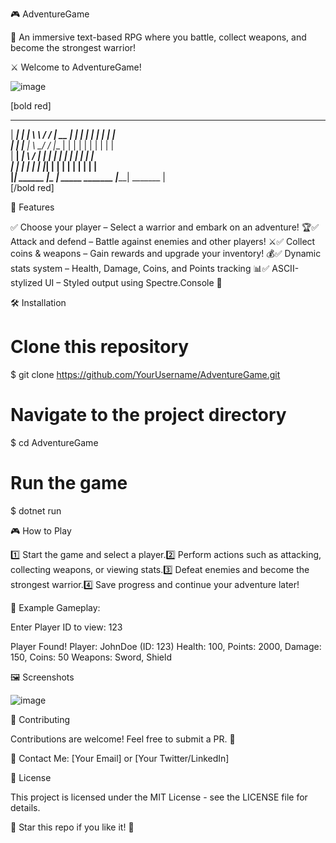 🎮 AdventureGame



🏹 An immersive text-based RPG where you battle, collect weapons, and become the strongest warrior!

⚔️ Welcome to AdventureGame!

![image](https://github.com/user-attachments/assets/c20a26d1-482e-41c0-be9a-1727fd858200)



[bold red]
  ______   ______  __     __    _______   _      _      _       _       
 |  ____| |   __| \ \   / /   |   __  | | |    | |    | |    | |      
 | |___   |__   |  \ \_/ /    |__   | | | |    | |    | |    | |      
 |   __|   ___|    \   /      ___| | | | |    | |    | |    | |       
 |  |___   |__   |    | |     |_____| | | |    | |    | |    | |      
 |_____|    ______    |_ |   _____      _______   |_____|  _______ |   
[/bold red]

🚀 Features

✅ Choose your player – Select a warrior and embark on an adventure! 🏆✅ Attack and defend – Battle against enemies and other players! ⚔️✅ Collect coins & weapons – Gain rewards and upgrade your inventory! 💰✅ Dynamic stats system – Health, Damage, Coins, and Points tracking 📊✅ ASCII-stylized UI – Styled output using Spectre.Console 🎨

🛠️ Installation

# Clone this repository
$ git clone https://github.com/YourUsername/AdventureGame.git

# Navigate to the project directory
$ cd AdventureGame

# Run the game
$ dotnet run

🎮 How to Play

1️⃣ Start the game and select a player.2️⃣ Perform actions such as attacking, collecting weapons, or viewing stats.3️⃣ Defeat enemies and become the strongest warrior.4️⃣ Save progress and continue your adventure later!

📜 Example Gameplay:

Enter Player ID to view:
123

Player Found!
Player: JohnDoe (ID: 123)
Health: 100, Points: 2000, Damage: 150, Coins: 50
Weapons: Sword, Shield

🖼️ Screenshots

![image](https://github.com/user-attachments/assets/bbf415be-e118-4b33-aed7-f9d0d7f6a016)


🤝 Contributing

Contributions are welcome! Feel free to submit a PR. 🚀

📧 Contact Me: [Your Email] or [Your Twitter/LinkedIn]

📜 License

This project is licensed under the MIT License - see the LICENSE file for details.

🌟 Star this repo if you like it! 🌟
